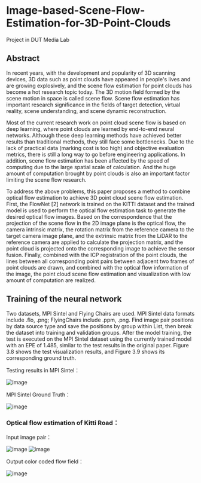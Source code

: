 # Image-based-Scene-Flow-Estimation-for-3D-Point-Clouds
Project in DUT Media Lab

## Abstract
In recent years, with the development and popularity of 3D scanning devices, 3D data such as point clouds have appeared in people's lives and are growing explosively, and the scene flow estimation for point clouds has become a hot research topic today. The 3D motion field formed by the scene motion in space is called scene flow. Scene flow estimation has important research significance in the fields of target detection, virtual reality, scene understanding, and scene dynamic reconstruction. 

Most of the current research work on point cloud scene flow is based on deep learning, where point clouds are learned by end-to-end neural networks. Although these deep learning methods have achieved better results than traditional methods, they still face some bottlenecks. Due to the lack of practical data (marking cost is too high) and objective evaluation metrics, there is still a long way to go before engineering applications. In addition, scene flow estimation has been affected by the speed of computing due to the large spatial scale of calculation. And the huge amount of computation brought by point clouds is also an important factor limiting the scene flow research. 

To address the above problems, this paper proposes a method to combine optical flow estimation to achieve 3D point cloud scene flow estimation. First, the FlowNet [2] network is trained on the KITTI dataset and the trained model is used to perform the optical flow estimation task to generate the desired optical flow images. Based on the correspondence that the projection of the scene flow in the 2D image plane is the optical flow, the camera intrinsic matrix, the rotation matrix from the reference camera to the target camera image plane, and the extrinsic matrix from the LiDAR to the reference camera are applied to calculate the projection matrix, and the point cloud is projected onto the corresponding image to achieve the sensor fusion. Finally, combined with the ICP registration of the point clouds, the lines between all corresponding point pairs between adjacent two frames of point clouds are drawn, and combined with the optical flow information of the image, the point cloud scene flow estimation and visualization with low amount of computation are realized.

## Training of the neural network
Two datasets, MPI Sintel and Flying Chairs are used. MPI Sintel data formats include .flo, .png; FlyingChairs include .ppm, .png. Find image pair positions by data source type and save the positions by group within List, then break the dataset into training and validation groups. After the model training, the test is executed on the MPI Sintel dataset using the currently trained model with an EPE of 1.485, similar to the test results in the original paper. Figure 3.8 shows the test visualization results, and Figure 3.9 shows its corresponding ground truth.

Testing results in MPI Sintel：

![image](https://user-images.githubusercontent.com/95701078/201511189-9136eeb0-847c-40b4-bf96-bbb1c5928686.png)

MPI Sintel Ground Truth：

![image](https://user-images.githubusercontent.com/95701078/201511195-c819561f-9500-4923-b41c-97c0dfdc05ce.png)
### Optical flow estimation of Kitti Road：
Input image pair：

![image](https://user-images.githubusercontent.com/95701078/201511073-bf237298-2724-4053-9e93-a031bd5ce33f.png)
![image](https://user-images.githubusercontent.com/95701078/201511075-08b9644c-a463-4dc9-bac9-229d97fb000e.png)

Output color coded flow field：

![image](https://user-images.githubusercontent.com/95701078/201511077-b8f0c197-c372-4a7b-8c03-5464d23b2378.png)


